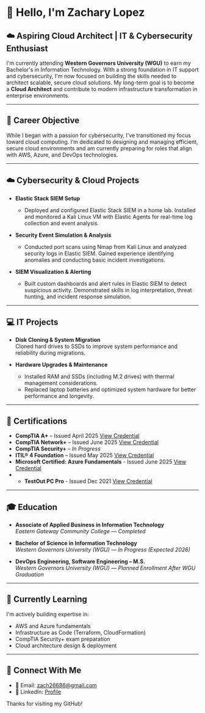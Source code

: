 # 👋 Hello, I'm Zachary Lopez

## ☁️ Aspiring Cloud Architect | IT & Cybersecurity Enthusiast

I'm currently attending **Western Governors University (WGU)** to earn my Bachelor's in Information Technology. With a strong foundation in IT support and cybersecurity, I'm now focused on building the skills needed to architect scalable, secure cloud solutions. My long-term goal is to become a **Cloud Architect** and contribute to modern infrastructure transformation in enterprise environments.

---

## 🎯 Career Objective

While I began with a passion for cybersecurity, I’ve transitioned my focus toward cloud computing. I’m dedicated to designing and managing efficient, secure cloud environments and am currently preparing for roles that align with AWS, Azure, and DevOps technologies.

---

## ☁️ Cybersecurity & Cloud Projects

- **Elastic Stack SIEM Setup**  
  - Deployed and configured Elastic Stack SIEM in a home lab. Installed and monitored a Kali Linux VM with Elastic Agents for real-time log collection and event           analysis.

- **Security Event Simulation & Analysis**  
  - Conducted port scans using Nmap from Kali Linux and analyzed security logs in Elastic SIEM. Gained experience identifying anomalies and conducting basic incident      investigations.

- **SIEM Visualization & Alerting**  
  - Built custom dashboards and alert rules in Elastic SIEM to detect suspicious activity. Demonstrated skills in log interpretation, threat hunting, and incident         response simulation.

---

## 💻 IT Projects

- **Disk Cloning & System Migration**  
  Cloned hard drives to SSDs to improve system performance and reliability during migrations.

- **Hardware Upgrades & Maintenance**  
  - Installed RAM and SSDs (including M.2 drives) with thermal management considerations.  
  - Replaced laptop batteries and optimized system hardware for better performance and longevity.

---

## 📜 Certifications

- **CompTIA A+** – Issued April 2025
  [View Credential](https://www.credly.com/badges/7e6688ec-8721-4abe-9e2b-7b88b2db367d) 
- **CompTIA Network+** – Issued June 2025
  [View Credential](https://www.credly.com/earner/earned/badge/e457ecc0-d112-4fd5-9eb7-4f5d525a6adc) 
- **CompTIA Security+** – *In Progress*  
- **ITIL® 4 Foundation** – Issued May 2025
  [View Credential](https://drive.google.com/file/d/1LqIQu5CAI2WaeRd1oaMurxVdMkKTmME-/view)
- **Microsoft Certified: Azure Fundamentals** - Issued June 2025
  [View Credential](https://learn.microsoft.com/en-us/users/0x1zak/credentials/222d66ebd724922e?ref=https%3A%2F%2Fwww.google.com%2F)
- - **TestOut PC Pro** - Issued Dec 2021
  [View Credential](https://certification.platform.comptia.org/verifycert/6-1C6-HR687)   

---

## 🎓 Education

- **Associate of Applied Business in Information Technology**  
  *Eastern Gateway Community College* — *Completed*

- **Bachelor of Science in Information Technology**  
  *Western Governors University (WGU)* — *In Progress (Expected 2026)*

- **DevOps Engineering, Software Engineering – M.S.**  
  *Western Governors University (WGU)* — *Planned Enrollment After WGU Graduation*

---

## 🌱 Currently Learning

I'm actively building expertise in:
- AWS and Azure fundamentals  
- Infrastructure as Code (Terraform, CloudFormation)  
- CompTIA Security+ exam preparation  
- Cloud architecture design & deployment  

---

## 🔗 Connect With Me

- 📧 Email: zach26686@gmail.com
- 💼 LinkedIn: [Profile](https://www.linkedin.com/in/zachary-lopez-6a4a4b2b9/)   

Thanks for visiting my GitHub!
